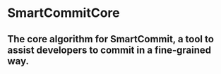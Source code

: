 # SmartCommitCore

## The core algorithm for SmartCommit, a tool to assist developers to commit in a fine-grained way.

[SmartCommit]: https://github.com/Symbolk/SmartCommit